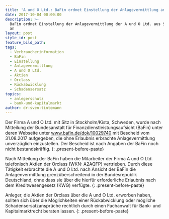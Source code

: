 ```yaml
---
title: 'A und O Ltd.: BaFin ordnet Einstellung der Anlagevermittlung an'
date: 2017-10-04 00:00:00
description: >-
  BaFin ordnet Einstellung der Anlagevermittlung der A und O Ltd. aus Schweden
  an
layout: post
style_id: post
feature_bild_path:
tags:
  - Verbraucherinformation
  - BaFin
  - Einstellung
  - Anlagevermittlung
  - A und O Ltd.
  - Aktien
  - Orclass
  - Rückabwicklung
  - Schadensersatz
topics:
  - anlegerschutz
  - bank-und-kapitalmarkt
author: dr-sven-tintemann
---
```



Der Firma A und O Ltd. mit Sitz in Stockholm/Kista, Schweden, wurde nach Mitteilung der Bundesanstalt für Finanzdienstleistungsaufsicht (BaFin) unter deren Webseite unter www.bafin.de/dok/10029740 mit Bescheid vom 31.08.2017 aufgegeben, die ohne Erlaubnis erbrachte Anlagevermittlung unverzüglich einzustellen. Der Bescheid ist nach Angaben der BaFin noch nicht bestandskräftig.
{: .present-before-paste}

Nach Mitteilung der BaFin haben die Mitarbeiter der Firma A und O Ltd. telefonisch Aktien der Orclass (WKN: A2AQFP) vertrieben. Durch diese Tätigkeit erbrachte die A und O Ltd. nach Ansicht der BaFin die Anlagenvermittlung grenzüberschreitend in der Bundesrepublik Deutschland, ohne dass sie über die hierfür erforderliche Erlaubnis nach dem Kreditwesengesetz (KWG) verfügte.
{: .present-before-paste}

Anleger, die Aktien der Orclass über die A und O Ltd. erworben haben, sollten sich über die Möglichkeiten einer Rückabwicklung oder mögliche Schadensersatzansprüche rechtlich durch einen Fachanwalt für Bank- und Kapitalmarktrecht beraten lassen.
{: .present-before-paste}